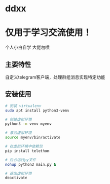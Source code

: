 # ddxx

# 仅用于学习交流使用！

个人小白自学 大佬勿喷

## 主要特性

自定义telegram客户端，处理群组消息实现特定功能

## 安装使用 
```bash
# 安装 virtualenv
sudo apt install python3-venv

# 创建虚拟环境
python3 -m venv myenv

# 激活虚拟环境
source myenv/bin/activate

# 在虚拟环境中依赖包
pip install telethon  

# 后台运行py文件
nohup python3 main.py & 

# 退出虚拟环境
deactivate
```
